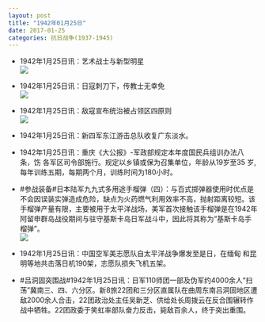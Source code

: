 ```yaml
---
layout: post
title: "1942年01月25日"
date: 2017-01-25
categories: 抗日战争(1937-1945)
---
```


<meta name="referrer" content="no-referrer" />

- 1942年1月25日讯：艺术战士与新型明星 <br/><img src="https://ww4.sinaimg.cn/large/aca367d8jw1fc383209agj20dq112n5t.jpg" />

- 1942年1月25日讯：日寇刺刀下，传教士无幸免 <br/><img src="https://ww4.sinaimg.cn/large/aca367d8jw1fc34lxyp6gj20lu0bkjtw.jpg" />

- 1942年1月25日讯：敌寇宣布统治被占领区四原则 <br/><img src="https://ww2.sinaimg.cn/large/aca367d8jw1fc314v60vyj20ae05tdge.jpg" />

- 1942年1月25日讯：新四军东江游击总队收复广东淡水。 

- 1942年1月25日讯：重庆《大公报》-军政部规定本年度国民兵组训办法八条，饬 各军区司令部施行。规定以乡镇或保为召集单位，年龄从19岁至35 岁,每年训练五期，每期两个月，训练时间为180小时。 

- #参战装备#日本陆军九九式多用途手榴弹（四）：与百式掷弹器使用时优点是不会因误装实弹造成危险，缺点为火药燃气利用效率不高，抛射距离较短。该手榴弹产量有限，主要被用于太平洋战场，美军首次接触该手榴弹是在1942年阿留申群岛战役期间与驻守基斯卡岛日军战斗中，因此将其称为“基斯卡岛手榴弹”。 <br/><img src="https://ww3.sinaimg.cn/large/aca367d8jw1fc2n9iyxquj20770padif.jpg" />

- 1942年1月25日讯：中国空军美志愿队自太平洋战争爆发至是日，在缅甸 和昆明等地共击落日机190架，志愿队损失飞机五架。 

- #吕洞固突围战#1942年1月25日讯：日军110师团一部及伪军约4000余人“扫荡”冀南三、四、六分区。新8旅22团和三分区直属队在曲周东南吕洞固地区遭敌2000余人合击，22团政治处主任吴新芝、供给处长周拨云在反合围辗转作战中牺牲。22团政委于笑虹率部队奋力反击，毙敌百余人，终于突出重围。 

